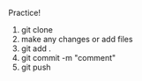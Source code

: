 Practice!

1. git clone <link>
2. make any changes or add files
3. git add .
4. git commit -m "comment"
5. git push
